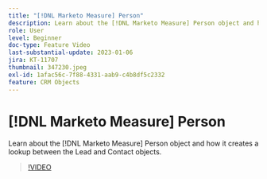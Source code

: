 ```yaml
---
title: "[!DNL Marketo Measure] Person"
description: Learn about the [!DNL Marketo Measure] Person object and how it creates a lookup between the Lead and Contact objects.
role: User
level: Beginner
doc-type: Feature Video
last-substantial-update: 2023-01-06
jira: KT-11707
thumbnail: 347230.jpeg
exl-id: 1afac56c-7f88-4331-aab9-c4b8df5c2332
feature: CRM Objects
---
```

# [!DNL Marketo Measure] Person

Learn about the [!DNL Marketo Measure] Person object and how it creates a lookup between the Lead and Contact objects.

>[!VIDEO](https://video.tv.adobe.com/v/347230/?quality=12&learn=on)
